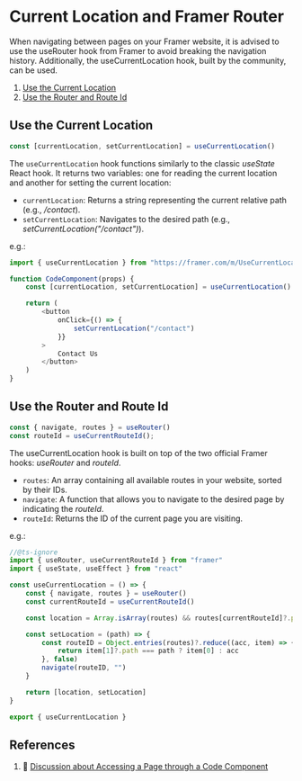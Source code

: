 # Current Location and Framer Router

When navigating between pages on your Framer website, it is advised to use the useRouter hook from Framer to avoid breaking the navigation history. Additionally, the useCurrentLocation hook, built by the community, can be used.


1. [Use the Current Location](#useCurrentLocation)
2. [Use the Router and Route Id](#useRouter)



## Use the Current Location

```js
const [currentLocation, setCurrentLocation] = useCurrentLocation()
````
The `useCurrentLocation` hook functions similarly to the classic _useState_ React hook. It returns two variables: one for reading the current location and another for setting the current location:

- `currentLocation`: Returns a string representing the current relative path (e.g., _/contact_).
- `setCurrentLocation`: Navigates to the desired path (e.g., _setCurrentLocation("/contact")_).

e.g.:
```js
import { useCurrentLocation } from "https://framer.com/m/UseCurrentLocation-coQY.js"

function CodeComponent(props) {
    const [currentLocation, setCurrentLocation] = useCurrentLocation()

    return (
        <button
            onClick={() => {
                setCurrentLocation("/contact")
            }}
        >
            Contact Us
        </button>
    )
}
```


## Use the Router and Route Id

```js
const { navigate, routes } = useRouter()
const routeId = useCurrentRouteId();
```
The useCurrentLocation hook is built on top of the two official Framer hooks: _useRouter_ and _routeId_.
- `routes`: An array containing all available routes in your website, sorted by their IDs.
- `navigate`: A function that allows you to navigate to the desired page by indicating the _routeId_.
- `routeId`: Returns the ID of the current page you are visiting.

e.g.:
```js
//@ts-ignore
import { useRouter, useCurrentRouteId } from "framer"
import { useState, useEffect } from "react"

const useCurrentLocation = () => {
    const { navigate, routes } = useRouter()
    const currentRouteId = useCurrentRouteId()

    const location = Array.isArray(routes) && routes[currentRouteId]?.path

    const setLocation = (path) => {
        const routeID = Object.entries(routes)?.reduce((acc, item) => {
            return item[1]?.path === path ? item[0] : acc
        }, false)
        navigate(routeID, "")
    }

    return [location, setLocation]
}

export { useCurrentLocation }

```

## References

1. 💬 [Discussion about Accessing a Page through a Code Component](https://www.framer.community/c/developers/access-a-page-through-a-code-component)




